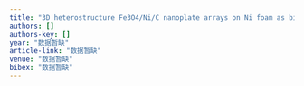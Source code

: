 ```yaml
---
title: "3D heterostructure Fe3O4/Ni/C nanoplate arrays on Ni foam as binder-free anode for high performance lithium-ion battery"
authors: []
authors-key: []
year: "数据暂缺"
article-link: "数据暂缺"
venue: "数据暂缺"
bibex: "数据暂缺"
---
```

